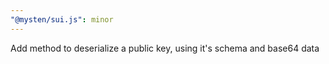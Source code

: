 ```yaml
---
"@mysten/sui.js": minor
---
```


Add method to deserialize a public key, using it's schema and base64 data
